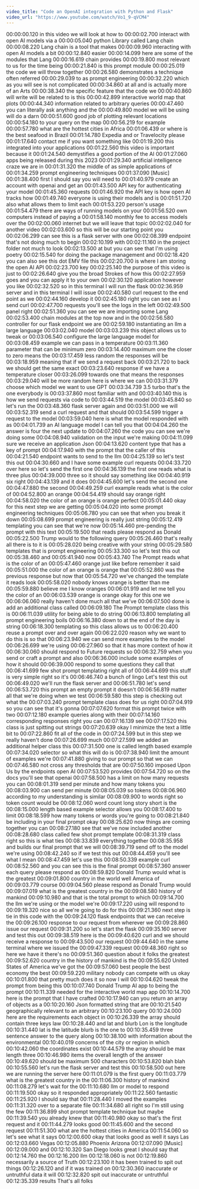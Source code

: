 ```yaml
---
video_title: "Code an OpenAI integration with Python and Flask"
video_url: "https://www.youtube.com/watch/Vo1_9-qVCM4"
---
```


00:00:00.120 in this video we will look at how to
00:00:02.700 interact with open AI models via a
00:00:05.040 python Library called Lang chain
00:00:08.220 Lang chain is a tool that makes
00:00:09.960 interacting with open AI models a bit
00:00:12.840 easier
00:00:14.099 here are some of the modules that Lang
00:00:16.619 chain provides
00:00:19.800 most relevant to us for the time being
00:00:21.840 is this prompt module
00:00:25.019 the code we will throw together
00:00:26.580 demonstrates a technique often referred
00:00:29.039 to as prompt engineering
00:00:32.220 which as you will see is not complicated
00:00:34.860 at all and is actually more of an Arts
00:00:38.340 the specific feature that the code we
00:00:40.860 will write will be related to is this
00:00:42.899 interactive world map that plots
00:00:44.340 information related to arbitrary queries
00:00:47.460 you can literally ask anything and the
00:00:49.800 model we will be using will do a darn
00:00:51.600 good job of plotting relevant locations
00:00:54.180 to your query on the map
00:00:56.219 for example
00:00:57.780 what are the hottest cities in Africa
00:01:06.439 or where is the best seafood in Brazil
00:01:14.780 Expedia and or Travelocity please
00:01:17.640 contact me if you want something like
00:01:19.200 this integrated into your applications
00:01:22.560 this video is important because it
00:01:24.540 demystifies a good portion of the AI
00:01:27.060 apps being released during this 2023
00:01:29.340 artificial intelligence craze we are in
00:01:31.320 the middle of as simple applications of
00:01:34.259 prompt engineering techniques
00:01:37.090 [Music]
00:01:38.400 first I should say you will need to
00:01:40.979 create an account with openai and get an
00:01:43.500 API key for authenticating your model
00:01:45.360 requests
00:01:46.920 the API key is how open AI tracks how
00:01:49.740 everyone is using their models and is
00:01:51.720 also what allows them to limit each
00:01:53.220 person's usage
00:01:54.479 there are ways of running models on your
00:01:56.520 own computers instead of paying a
00:01:58.140 monthly fee to access models over the
00:02:00.060 internet but we will leave that topic
00:02:02.040 for another video
00:02:03.600 so this will be our starting point you
00:02:06.299 can see this is a flask server with one
00:02:08.399 endpoint that's not doing much to begin
00:02:10.199 with
00:02:11.160 in the project folder not much to look
00:02:13.500 at but you can see that I'm using poetry
00:02:15.540 for doing the package management and
00:02:18.420 you can also see this dot EMV file this
00:02:20.700 is where I am storing the open AI API
00:02:23.700 key
00:02:25.140 the purpose of this video is just to
00:02:26.640 give you the broad Strokes of how this
00:02:27.959 goes and you can apply it to your own
00:02:30.120 application however you like
00:02:32.520 so in this terminal I will run the flask
00:02:36.959 server and in this terminal I will issue
00:02:40.580 curl request to the end point as we
00:02:44.160 develop it
00:02:45.180 right you can see as I send curl
00:02:47.700 requests you'll see the logs in the left
00:02:49.500 panel right
00:02:51.360 you can see we are importing some Lang
00:02:53.400 chain modules at the top now and in the
00:02:56.580 controller for our flask endpoint we are
00:02:59.180 instantiating an llm a large language
00:03:02.040 model
00:03:03.239 this object allows us to tweak or
00:03:06.540 configure the large language model for
00:03:08.459 example we can pass in a temperature
00:03:11.360 parameter that can be minimum zero
00:03:14.400 maximum one the closer to zero means the
00:03:17.459 less random the responses will be
00:03:18.959 meaning that if we send a request back
00:03:21.720 to back we should get the same exact
00:03:23.640 response if we have a temperature closer
00:03:26.099 towards one that means the responses
00:03:29.040 will be more random here is where we can
00:03:31.379 choose which model we want to use GPT
00:03:34.739 3.5 turbo that's the one everybody is
00:03:37.860 most familiar with and
00:03:40.140 this is how we send requests via code to
00:03:44.519 the model
00:03:45.840 so let's run the
00:03:48.360 flask server again and
00:03:51.000 we will
00:03:52.319 send a curl request and that should
00:03:54.599 trigger a request to the model
00:03:59.040 here is what the model responded with as
00:04:01.739 an AI language model I can tell you that
00:04:04.260 the answer is four the next update to
00:04:07.260 the code you can see we're doing some
00:04:08.940 validation on the input we're making
00:04:11.099 sure we receive an application Json
00:04:13.620 content type that has a key of prompt
00:04:17.940 with the prompt that the caller of this
00:04:21.540 endpoint wants to send to the llm
00:04:25.139 so let's test this out
00:04:30.660 and I have some example curl requests
00:04:33.720 over here so let's send the first one
00:04:36.139 the first one reads what is three plus
00:04:39.000 three so it should say something like
00:04:40.919 six right
00:04:43.139 and it does
00:04:45.600 let's send the second one
00:04:47.880 the second
00:04:49.259 curl example reads what is the color of
00:04:52.800 an orange
00:04:54.419 should say orange right
00:04:58.020 the color of an orange is orange perfect
00:05:01.440 okay for this next step we are getting
00:05:04.020 into some prompt engineering techniques
00:05:06.780 you can see that when you break it down
00:05:08.699 prompt engineering is really just string
00:05:12.419 templating you can see that we're now
00:05:14.460 pre-pending the prompt with this text
00:05:19.500 that reads please respond as Donald
00:05:22.500 Trump would to the following query
00:05:26.460 that's really all there is to it is
00:05:28.020 being creative with your string
00:05:29.580 templates that is prompt engineering
00:05:33.300 so let's test this out
00:05:38.460 and
00:05:41.940 now
00:05:43.740 The Prompt reads what is the color of an
00:05:47.460 orange just like before remember it said
00:05:51.000 the color of an orange is orange that
00:05:52.860 was the previous response but now that
00:05:54.720 we've changed the template it reads look
00:05:58.020 nobody knows orange is better than me
00:05:59.880 believe me I know oranges
00:06:01.919 and let me tell you the color of an
00:06:03.539 orange is orange okay for this one we
00:06:06.060 really haven't done much all that we've
00:06:07.500 done is add an additional class called
00:06:09.180 The Prompt template class this is
00:06:11.039 utility for being able to do string
00:06:13.800 templating all prompt engineering boils
00:06:16.380 down to at the end of the day is string
00:06:18.300 templating so this class allows us to
00:06:20.400 reuse a prompt over and over again
00:06:22.020 reason why we want to do this is so that
00:06:23.940 we can send more examples to the model
00:06:26.699 we're using
00:06:27.960 so that it has more context of how it
00:06:30.060 should respond to Future requests so
00:06:32.759 when you send or craft a prompt and also
00:06:36.000 include some examples of how it should
00:06:39.000 respond to some questions they call that
00:06:41.699 few shot prompt templating right all of
00:06:44.699 this stuff is very simple right so it's
00:06:46.740 a bunch of lingo Let's test this out
00:06:49.020 we'll run the flask server and
00:06:51.780 let's send
00:06:53.720 this prompt an empty prompt it doesn't
00:06:56.819 matter all that we're doing when we test
00:06:59.580 this step is checking out what the
00:07:03.240 prompt template class does for us right
00:07:04.919 so you can see that it's gonna
00:07:07.620 format this prompt twice with two
00:07:12.180 example queries along with their
00:07:14.160 corresponding responses right you can
00:07:16.139 see
00:07:17.520 this class is just spitting out strings
00:07:20.639 okay I minimize the text a little bit to
00:07:22.860 fit all of the code in
00:07:24.599 but in this step we really haven't done
00:07:26.699 much
00:07:27.599 we added an additional helper class this
00:07:31.500 one is called length based example
00:07:34.020 selector so what this will do is
00:07:38.940 limit the amount of examples we're
00:07:41.880 giving to our prompt so that we can
00:07:46.580 not cross any thresholds that are
00:07:50.160 imposed Upon Us by the endpoints open AI
00:07:53.520 provides
00:07:54.720 so on the docs you'll see that openai
00:07:58.500 has a limit on how many requests you can
00:08:01.319 send per minute and how many tokens you
00:08:03.900 can send per minute
00:08:05.039 so tokens
00:08:06.960 according to my understanding is similar
00:08:09.900 to words right so token count would be
00:08:12.060 word count long story short is the
00:08:15.000 length based example selector allows you
00:08:17.400 to limit
00:08:18.599 how many tokens or words you're going to
00:08:21.840 be including in your final prompt okay
00:08:25.620 now things are coming together you can
00:08:27.180 see that we've now included another
00:08:28.680 class called few shot prompt template
00:08:31.319 class right so this is what ties
00:08:33.839 everything together
00:08:35.958 and builds our final prompt that we will
00:08:39.719 send off to the model we're using
00:08:42.240 so if we test this out
00:08:44.459 you'll see what I mean
00:08:47.459 let's use this
00:08:50.339 example curl
00:08:52.560 and you can see this is the final prompt
00:08:57.360 answer each query please respond as
00:08:59.820 Donald Trump would what is the greatest
00:09:01.800 country in the world well America of
00:09:03.779 course
00:09:04.560 please respond as Donald Trump would
00:09:07.019 what is the greatest country in the
00:09:08.580 history of mankind
00:09:10.980 and that is the total prompt to which
00:09:14.700 the llm we're using or the model we're
00:09:17.220 using will respond to
00:09:19.320 nice so all we're going to do for this
00:09:21.360 next step is tie in this code with the
00:09:24.120 flask endpoints that we can receive the
00:09:26.100 response to our request from wherever we
00:09:28.860 issue our request
00:09:31.200 so let's start the flask
00:09:35.160 server and test this out
00:09:38.519 here is the
00:09:40.620 curl and we should receive a response to
00:09:43.500 our request
00:09:44.640 in the same terminal where we issued the
00:09:47.339 request
00:09:48.360 right so here we have it there's no
00:09:51.360 question about it folks the greatest
00:09:52.620 country in the history of mankind is the
00:09:55.620 United States of America we've got the
00:09:57.060 best people the best economy the best
00:09:59.220 military nobody can compete with us okay
00:10:01.800 that pretty much does it so now I will
00:10:04.620 tweak the prompt from being this
00:10:07.740 Donald Trump AI app to being the prompt
00:10:11.339 needed for the interactive world map app
00:10:14.700 here is the prompt that I have crafted
00:10:17.940 can you return an array of objects as a
00:10:20.160 Json formatted string that are
00:10:21.540 geographically relevant to an arbitrary
00:10:23.100 query
00:10:24.000 here are the requirements each object in
00:10:26.339 the array should contain three keys law
00:10:28.440 and lat and blurb Lon is the longitude
00:10:31.440 lat is the latitude blurb is the one to
00:10:35.459 three sentence answer to the query along
00:10:38.100 with information about the environmental
00:10:40.019 concerns of the city or region in which
00:10:42.060 the coordinates exist
00:10:44.579 the array should be max length three
00:10:46.980 items the overall length of the answer
00:10:49.620 should be maximum 500 characters
00:10:53.820 blah blah
00:10:55.560 let's run the flask server and test this
00:10:58.500 out here we are running the server here
00:11:01.079 is the first query
00:11:03.779 what is the greatest country in the
00:11:06.300 history of mankind
00:11:08.279 let's wait for the
00:11:10.680 llm or model to respond
00:11:19.500 okay so it responded appropriately
00:11:22.560 fantastic
00:11:25.920 I should say that
00:11:28.440 I moved the examples
00:11:31.320 over to a separate file
00:11:34.680 all right so I'm still using the few
00:11:36.899 shot prompt template technique but maybe
00:11:39.540 you already knew that
00:11:40.980 okay so that's the first request and it
00:11:44.279 looks good
00:11:45.600 and the second request
00:11:51.300 what are the hottest cities in America
00:11:54.060 so let's see what it says
00:12:00.600 okay that looks good as well it says Las
00:12:03.660 Vegas
00:12:05.880 Phoenix Arizona
00:12:07.090 [Music]
00:12:09.000 and
00:12:10.320 San Diego looks great I should say that
00:12:14.760 the
00:12:16.200 llm
00:12:18.060 is not
00:12:19.860 necessarily a source of Truth
00:12:23.100 it has been trained to spit out things
00:12:26.120 and if it was trained on
00:12:30.360 inaccurate or untruthful data it will
00:12:32.820 spit out inaccurate or untruthful
00:12:35.339 results That's all folks
